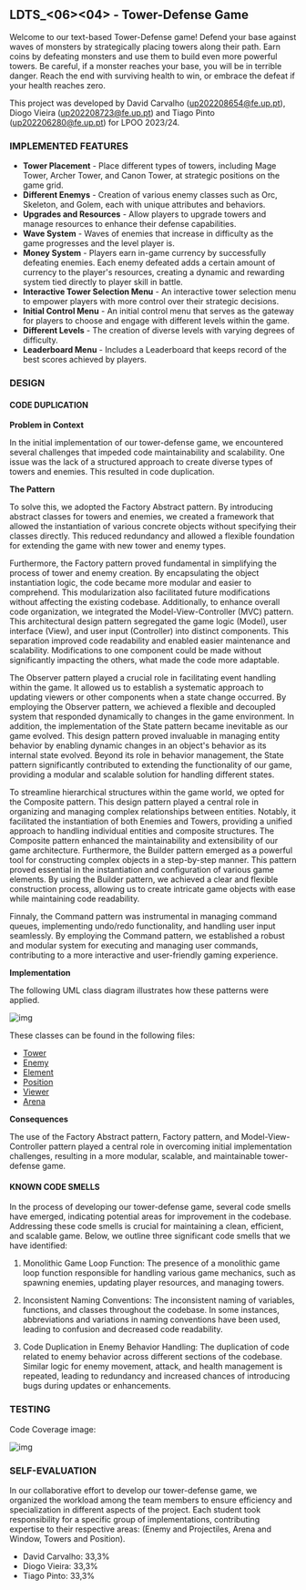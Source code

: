 ## LDTS_<06><04> - Tower-Defense Game

Welcome to our text-based Tower-Defense game! Defend your base against waves of monsters by strategically placing towers along their path. Earn coins by defeating monsters and use them to build even more powerful towers. Be careful, if a monster reaches your base, you will be in terrible danger. Reach the end with surviving health to win, or embrace the defeat if your health reaches zero.

This project was developed by David Carvalho (up202208654@fe.up.pt), Diogo Vieira (up202208723@fe.up.pt) and Tiago Pinto (up202206280@fe.up.pt) for LPOO 2023/24.


### IMPLEMENTED FEATURES

- **Tower Placement** - Place different types of towers, including Mage Tower, Archer Tower, and Canon Tower, at strategic positions on the game grid.
- **Different Enemys** - Creation of various enemy classes such as Orc, Skeleton, and Golem, each with unique attributes and behaviors.
- **Upgrades and Resources** - Allow players to upgrade towers and manage resources to enhance their defense capabilities.
- **Wave System** - Waves of enemies that increase in difficulty as the game progresses and the level player is.
- **Money System** - Players earn in-game currency by successfully defeating enemies. Each enemy defeated adds a certain amount of currency to the player's resources, creating a dynamic and rewarding system tied directly to player skill in battle.
- **Interactive Tower Selection Menu** - An interactive tower selection menu to empower players with more control over their strategic decisions.
- **Initial Control Menu** - An initial control menu that serves as the gateway for players to choose and engage with different levels within the game.
- **Different Levels** - The creation of diverse levels with varying degrees of difficulty.
- **Leaderboard Menu** - Includes a Leaderboard that keeps record of the best scores achieved by players.

### DESIGN

#### CODE DUPLICATION

**Problem in Context**

In the initial implementation of our tower-defense game, we encountered several challenges that impeded code maintainability and scalability. One issue was the lack of a structured approach to create diverse types of towers and enemies. This resulted in code duplication.

**The Pattern**

To solve this, we adopted the Factory Abstract pattern. By introducing abstract classes for towers and enemies, we created a framework that allowed the instantiation of various concrete objects without specifying their classes directly. This reduced redundancy and allowed a flexible foundation for extending the game with new tower and enemy types.

Furthermore, the Factory pattern proved fundamental in simplifying the process of tower and enemy creation. By encapsulating the object instantiation logic, the code became more modular and easier to comprehend. This modularization also facilitated future modifications without affecting the existing codebase. Additionally, to enhance overall code organization, we integrated the Model-View-Controller (MVC) pattern. This architectural design pattern segregated the game logic (Model), user interface (View), and user input (Controller) into distinct components. This separation improved code readability and enabled easier maintenance and scalability. Modifications to one component could be made without significantly impacting the others, what made the code more adaptable.

The Observer pattern played a crucial role in facilitating event handling within the game. It allowed us to establish a systematic approach to updating viewers or other components when a state change occurred. By employing the Observer pattern, we achieved a flexible and decoupled system that responded dynamically to changes in the game environment. In addition, the implementation of the State pattern became inevitable as our game evolved. This design pattern proved invaluable in managing entity behavior by enabling dynamic changes in an object's behavior as its internal state evolved. Beyond its role in behavior management, the State pattern significantly contributed to extending the functionality of our game, providing a modular and scalable solution for handling different states.

To streamline hierarchical structures within the game world, we opted for the Composite pattern. This design pattern played a central role in organizing and managing complex relationships between entities. Notably, it facilitated the instantiation of both Enemies and Towers, providing a unified approach to handling individual entities and composite structures. The Composite pattern enhanced the maintainability and extensibility of our game architecture. Furthermore, the Builder pattern emerged as a powerful tool for constructing complex objects in a step-by-step manner. This pattern proved essential in the instantiation and configuration of various game elements. By using the Builder pattern, we achieved a clear and flexible construction process, allowing us to create intricate game objects with ease while maintaining code readability.

Finnaly, the Command pattern was instrumental in managing command queues, implementing undo/redo functionality, and handling user input seamlessly. By employing the Command pattern, we established a robust and modular system for executing and managing user commands, contributing to a more interactive and user-friendly gaming experience.

**Implementation**

The following UML class diagram illustrates how these patterns were applied.

![img](https://github.com/FEUP-LDTS-2023/project-l06gr04/blob/main/docs/UML.drawio.png)

These classes can be found in the following files:

- [Tower](https://github.com/FEUP-LDTS-2023/project-l06gr04/blob/main/src/main/java/org/example/model/game/elements/towers/Tower.java)
- [Enemy](https://github.com/FEUP-LDTS-2023/project-l06gr04/blob/main/src/main/java/org/example/model/game/elements/enemys/Enemy.java)
- [Element](https://github.com/FEUP-LDTS-2023/project-l06gr04/blob/main/src/main/java/org/example/model/game/elements/Element.java)
- [Position](https://github.com/FEUP-LDTS-2023/project-l06gr04/blob/main/src/main/java/org/example/model/game/Position.java)
- [Viewer](https://github.com/FEUP-LDTS-2023/project-l06gr04/blob/main/src/main/java/org/example/viewer/Viewer.java)
- [Arena](https://github.com/FEUP-LDTS-2023/project-l06gr04/blob/main/src/main/java/org/example/model/game/arena/Arena.java)

**Consequences**

The use of the Factory Abstract pattern, Factory pattern, and Model-View-Controller pattern played a central role in overcoming initial implementation challenges, resulting in a more modular, scalable, and maintainable tower-defense game.


#### KNOWN CODE SMELLS

In the process of developing our tower-defense game, several code smells have emerged, indicating potential areas for improvement in the codebase. Addressing these code smells is crucial for maintaining a clean, efficient, and scalable game. Below, we outline three significant code smells that we have identified:

1. Monolithic Game Loop Function:
   The presence of a monolithic game loop function responsible for handling various game mechanics, such as spawning enemies, updating player resources, and managing towers.

2. Inconsistent Naming Conventions:
   The inconsistent naming of variables, functions, and classes throughout the codebase. In some instances, abbreviations and variations in naming conventions have been used, leading to confusion and decreased code readability.

3. Code Duplication in Enemy Behavior Handling:
   The duplication of code related to enemy behavior across different sections of the codebase. Similar logic for enemy movement, attack, and health management is repeated, leading to redundancy and increased chances of introducing bugs during updates or enhancements.


### TESTING

Code Coverage image:

![img](https://github.com/FEUP-LDTS-2023/project-l06gr04/blob/main/docs/Code%20Coverage.png)

### SELF-EVALUATION

In our collaborative effort to develop our tower-defense game, we organized the workload among the team members to ensure efficiency and specialization in different aspects of the project. Each student took responsibility for a specific group of implementations, contributing expertise to their respective areas: (Enemy and Projectiles, Arena and Window, Towers and Position).

- David Carvalho: 33,3%
- Diogo Vieira: 33,3%
- Tiago Pinto: 33,3%
